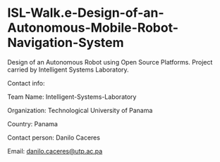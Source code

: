 # ISL-Walk.e-Design-of-an-Autonomous-Mobile-Robot-Navigation-System
Design of an Autonomous Robot using Open Source Platforms. Project carried by Intelligent Systems Laboratory.


Contact info: 

Team Name: Intelligent-Systems-Laboratory

Organization: Technological University of Panama

Country: Panama 

Contact person: Danilo Caceres 

Email: danilo.caceres@utp.ac.pa 

